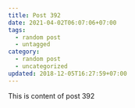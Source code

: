 ```yaml
---
title: Post 392
date: 2021-04-02T06:07:06+07:00
tags:
  - random post
  - untagged
category:
  - random post
  - uncategorized
updated: 2018-12-05T16:27:59+07:00
---
```

This is content of post 392